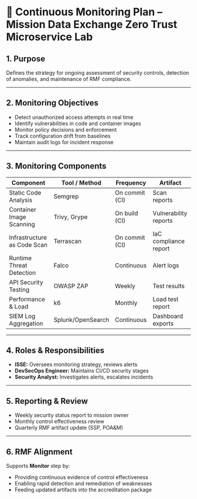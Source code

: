 # 📡 Continuous Monitoring Plan – Mission Data Exchange Zero Trust Microservice Lab

## 1. Purpose
Defines the strategy for ongoing assessment of security controls, detection of anomalies, and maintenance of RMF compliance.

---

## 2. Monitoring Objectives
- Detect unauthorized access attempts in real time
- Identify vulnerabilities in code and container images
- Monitor policy decisions and enforcement
- Track configuration drift from baselines
- Maintain audit logs for incident response

---

## 3. Monitoring Components
| Component | Tool / Method | Frequency | Artifact |
|-----------|---------------|-----------|----------|
| Static Code Analysis | Semgrep | On commit (CI) | Scan reports |
| Container Image Scanning | Trivy, Grype | On build (CI) | Vulnerability reports |
| Infrastructure as Code Scan | Terrascan | On commit (CI) | IaC compliance report |
| Runtime Threat Detection | Falco | Continuous | Alert logs |
| API Security Testing | OWASP ZAP | Weekly | Test results |
| Performance & Load | k6 | Monthly | Load test report |
| SIEM Log Aggregation | Splunk/OpenSearch | Continuous | Dashboard exports |

---

## 4. Roles & Responsibilities
- **ISSE:** Oversees monitoring strategy, reviews alerts
- **DevSecOps Engineer:** Maintains CI/CD security stages
- **Security Analyst:** Investigates alerts, escalates incidents

---

## 5. Reporting & Review
- Weekly security status report to mission owner
- Monthly control effectiveness review
- Quarterly RMF artifact update (SSP, POA&M)

---

## 6. RMF Alignment
Supports **Monitor** step by:
- Providing continuous evidence of control effectiveness
- Enabling rapid detection and remediation of weaknesses
- Feeding updated artifacts into the accreditation package
